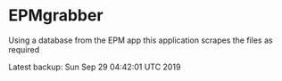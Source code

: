 # EPMgrabber
Using a database from the EPM app this application scrapes the files as required


Latest backup: Sun Sep 29 04:42:01 UTC 2019
